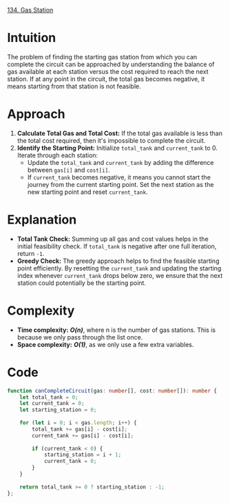 [134. Gas Station](https://leetcode.com/problems/gas-station/)

# Intuition
The problem of finding the starting gas station from which you can complete the circuit can be approached by understanding the balance of gas available at each station versus the cost required to reach the next station. If at any point in the circuit, the total gas becomes negative, it means starting from that station is not feasible.

# Approach
1. **Calculate Total Gas and Total Cost:** If the total gas available is less than the total cost required, then it's impossible to complete the circuit.
2. **Identify the Starting Point:** Initialize `total_tank` and `current_tank` to 0. Iterate through each station:
   - Update the `total_tank` and `current_tank` by adding the difference between `gas[i]` and `cost[i]`.
   - If `current_tank` becomes negative, it means you cannot start the journey from the current starting point. Set the next station as the new starting point and reset `current_tank`.

# Explanation
- **Total Tank Check:** Summing up all gas and cost values helps in the initial feasibility check. If `total_tank` is negative after one full iteration, return `-1`.
- **Greedy Check:** The greedy approach helps to find the feasible starting point efficiently. By resetting the `current_tank` and updating the starting index whenever `current_tank` drops below zero, we ensure that the next station could potentially be the starting point.

# Complexity
- **Time complexity:** ***O(n)***, where n is the number of gas stations. This is because we only pass through the list once.
- **Space complexity:** ***O(1)***, as we only use a few extra variables.

# Code
```typescript
function canCompleteCircuit(gas: number[], cost: number[]): number {
    let total_tank = 0;
    let current_tank = 0;
    let starting_station = 0;
    
    for (let i = 0; i < gas.length; i++) {
        total_tank += gas[i] - cost[i];
        current_tank += gas[i] - cost[i];
        
        if (current_tank < 0) {
            starting_station = i + 1;
            current_tank = 0;
        }
    }
    
    return total_tank >= 0 ? starting_station : -1;
};

```
